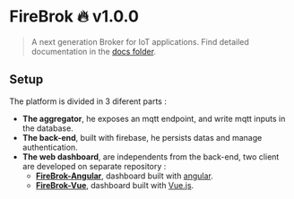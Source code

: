 # FireBrok :fire: v1.0.0

> A next generation Broker for IoT applications.
> Find detailed documentation in the [docs folder](./docs).

## Setup

The platform is divided in 3 diferent parts :
* **The aggregator**, he exposes an mqtt endpoint, and write mqtt inputs in the database.
* **The back-end**, built with firebase, he persists datas and manage authentication.
* **The web dashboard**, are independents from the back-end, two client are developed on separate repository :
  * **[FireBrok-Angular](https://bastiennicoud.github.io/FireBrok-Angular/)**, dashboard built with [angular](https://angular.io).
  * **[FireBrok-Vue](https://github.com/KevinJordil/MQTT-Firebase-Dashboard)**, dashboard built with [Vue.js](https://vuejs.org).
